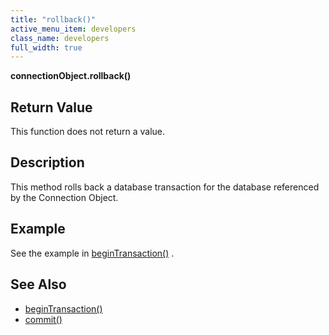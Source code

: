 ```yaml
---
title: "rollback()"
active_menu_item: developers
class_name: developers
full_width: true
---
```



**connectionObject.rollback()**

## Return Value

This function does not return a value.

## Description

This method rolls back a database transaction for the database referenced by the Connection Object.

## Example

See the example in [beginTransaction()](/developers/user-guide/scripting-apis/server-side-api/ssj-object/database/begintransaction) .

## See Also

 - [beginTransaction()](/developers/user-guide/scripting-apis/server-side-api/ssj-object/database/begintransaction)
 - [commit()](/developers/user-guide/scripting-apis/server-side-api/ssj-object/database/commit)

